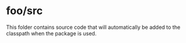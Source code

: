 # foo/src

This folder contains source code that will automatically be added to the classpath when
the package is used.
